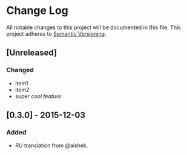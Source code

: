 # Change Log
All notable changes to this project will be documented in this file.
This project adheres to [Semantic Versioning](http://semver.org/).

## [Unreleased]
### Changed
-   item1
-   item2
-   super _cool feature_

## [0.3.0] - 2015-12-03
### Added
-   RU translation from @aishek.
